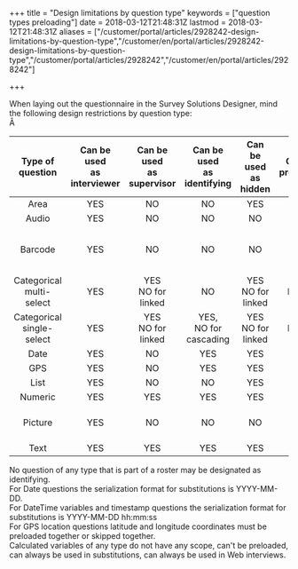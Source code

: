 ﻿+++
title = "Design limitations by question type"
keywords = ["question types preloading"]
date = 2018-03-12T21:48:31Z
lastmod = 2018-03-12T21:48:31Z
aliases = ["/customer/portal/articles/2928242-design-limitations-by-question-type","/customer/en/portal/articles/2928242-design-limitations-by-question-type","/customer/portal/articles/2928242","/customer/en/portal/articles/2928242"]

+++

When laying out the questionnaire in the Survey Solutions Designer, mind
the following design restrictions by question type:  
Â 

<table>
<thead>
<tr class="header">
<th style="text-align: center;">Type of question</th>
<th style="text-align: center;">Can be used<br />
as interviewer</th>
<th style="text-align: center;">Can be used<br />
as supervisor</th>
<th style="text-align: center;">Can be used<br />
as identifying</th>
<th style="text-align: center;">Can be used<br />
as hidden</th>
<th style="text-align: center;">Can be preloaded</th>
<th style="text-align: center;">Can be used in substitutions</th>
<th style="text-align: center;">Can be used in<br />
Web interviews</th>
</tr>
</thead>
<tbody>
<tr class="odd">
<td style="text-align: center;">Area</td>
<td style="text-align: center;">YES</td>
<td style="text-align: center;">NO</td>
<td style="text-align: center;">NO</td>
<td style="text-align: center;">YES</td>
<td style="text-align: center;">NO</td>
<td style="text-align: center;">NO</td>
<td style="text-align: center;">NO</td>
</tr>
<tr class="even">
<td style="text-align: center;">Audio</td>
<td style="text-align: center;">YES</td>
<td style="text-align: center;">NO</td>
<td style="text-align: center;">NO</td>
<td style="text-align: center;">NO</td>
<td style="text-align: center;">NO</td>
<td style="text-align: center;">NO</td>
<td style="text-align: center;">YES</td>
</tr>
<tr class="odd">
<td style="text-align: center;">Barcode</td>
<td style="text-align: center;">YES</td>
<td style="text-align: center;">NO</td>
<td style="text-align: center;">NO</td>
<td style="text-align: center;">NO</td>
<td style="text-align: center;">YES</td>
<td style="text-align: center;">YES</td>
<td style="text-align: center;">YES<br />
appears as text entry</td>
</tr>
<tr class="even">
<td style="text-align: center;">Categorical multi-select</td>
<td style="text-align: center;">YES</td>
<td style="text-align: center;">YES<br />
<span style="text-align: center;">NO for linked</span></td>
<td style="text-align: center;">NO</td>
<td style="text-align: center;">YES<br />
<span style="text-align: center;">NO for linked</span></td>
<td style="text-align: center;">YES<br />
NO for linked</td>
<td style="text-align: center;">NO</td>
<td style="text-align: center;">YES</td>
</tr>
<tr class="odd">
<td style="text-align: center;">Categorical single-select</td>
<td style="text-align: center;">YES</td>
<td style="text-align: center;">YES<br />
<span style="text-align: center;">NO for linked</span></td>
<td style="text-align: center;">YES,<br />
NO for cascading</td>
<td style="text-align: center;">YES<br />
<span style="text-align: center;">NO for linked</span></td>
<td style="text-align: center;">YES,<br />
NO for linked</td>
<td style="text-align: center;">YES</td>
<td style="text-align: center;">YES</td>
</tr>
<tr class="even">
<td style="text-align: center;">Date</td>
<td style="text-align: center;">YES</td>
<td style="text-align: center;">NO</td>
<td style="text-align: center;">YES</td>
<td style="text-align: center;">YES</td>
<td style="text-align: center;">YES</td>
<td style="text-align: center;">YES</td>
<td style="text-align: center;">YES</td>
</tr>
<tr class="odd">
<td style="text-align: center;">GPS</td>
<td style="text-align: center;">YES</td>
<td style="text-align: center;">NO</td>
<td style="text-align: center;">YES</td>
<td style="text-align: center;">YES</td>
<td style="text-align: center;">YES</td>
<td style="text-align: center;">NO</td>
<td style="text-align: center;">YES</td>
</tr>
<tr class="even">
<td style="text-align: center;">List</td>
<td style="text-align: center;">YES</td>
<td style="text-align: center;">NO</td>
<td style="text-align: center;">NO</td>
<td style="text-align: center;">YES</td>
<td style="text-align: center;">YES</td>
<td style="text-align: center;">NO</td>
<td style="text-align: center;">YES</td>
</tr>
<tr class="odd">
<td style="text-align: center;">Numeric</td>
<td style="text-align: center;">YES</td>
<td style="text-align: center;">YES</td>
<td style="text-align: center;">YES</td>
<td style="text-align: center;">YES</td>
<td style="text-align: center;">YES</td>
<td style="text-align: center;">YES</td>
<td style="text-align: center;">YES</td>
</tr>
<tr class="even">
<td style="text-align: center;">Picture</td>
<td style="text-align: center;">YES</td>
<td style="text-align: center;">NO</td>
<td style="text-align: center;">NO</td>
<td style="text-align: center;">NO</td>
<td style="text-align: center;">NO</td>
<td style="text-align: center;">NO</td>
<td style="text-align: center;">YES,<br />
Upload file only</td>
</tr>
<tr class="odd">
<td style="text-align: center;">Text</td>
<td style="text-align: center;">YES</td>
<td style="text-align: center;">YES</td>
<td style="text-align: center;">YES</td>
<td style="text-align: center;">YES</td>
<td style="text-align: center;">YES</td>
<td style="text-align: center;">YES</td>
<td style="text-align: center;">YES</td>
</tr>
</tbody>
</table>

  
No question of any type that is part of a roster may be designated as
identifying.  
For Date questions the serialization format for substitutions is
YYYY-MM-DD.  
For DateTime variables and timestamp questions the serialization format
for substitutions is YYYY-MM-DD hh:mm:ss  
For GPS location questions latitude and longitude coordinates must be
preloaded together or skipped together.  
Calculated variables of any type do not have any scope, can't be
preloaded, can always be used in substitutions, can always be used in
Web interviews.
